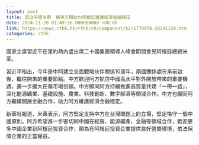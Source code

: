 ```yaml
---
layout: post
title: 習近平晤米萊　稱中方願助力阿根廷維護經濟金融穩定
date: 2024-11-20 01:49:56.000000000 +08:00
link: https://news.rthk.hk/rthk/ch/component/k2/1779978-20241120.htm
categories: rthk
---
```


國家主席習近平在里約熱內盧出席二十國集團領導人峰會期間會見阿根廷總統米萊。

習近平指出，今年是中阿建立全面戰略伙伴關係10周年，兩國關係處在承前啟後、繼往開來的重要節點。中方歡迎阿方抓住中國高水平對外開放帶來的重要機遇，進一步擴大在華市場份額。中方願同阿方持續推進高質量共建「一帶一路」，深化能源礦業、基礎設施、農業、科技創新、數字經濟等領域合作。中方也願同阿方繼續開展金融合作，助力阿方維護經濟金融穩定。

新華社報道，米萊表示，阿方堅定支持中方在台灣問題上的立場，堅定恪守一個中國原則。阿方希望進一步密切同中國在經貿、能源礦產、金融等領域合作，歡迎更多中國企業到阿根廷投資合作，願為在阿根廷投資企業提供良好營商環境，依法保障企業的正當權益。
